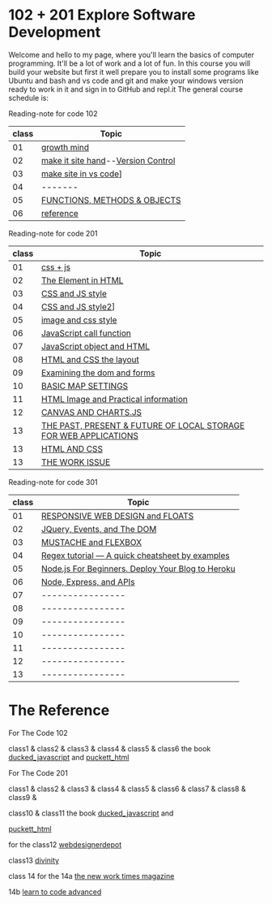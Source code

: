 # 102 + 201 Explore Software Development
Welcome and hello to my page, where you'll learn the basics of computer programming. It'll be a lot of work and a lot of fun.
In this course you will build your website but first it well prepare you to install some programs like Ubuntu and bash and vs code and git and make your windows version ready to work in it and sign in to GitHub and repl.it
The general course schedule is:

Reading-note for code 102

|class|Topic|
|-------|--------|
|01|[growth mind](https://naeemmusamh.github.io/Reading-note/Readme102-01)|
|02|[make it site hand](https://naeemmusamh.github.io/Reading-note/Readme102-02)--[Version Control](https://naeemmusamh.github.io/Reading-note/Readme102-02b)|
|03|[make site in vs code](https://naeemmusamh.github.io/Reading-note/Readme102-03)]|
|04|-------|
|05|[FUNCTIONS, METHODS & OBJECTS](https://naeemmusamh.github.io/Reading-note/Readme102-05)|
|06|[reference](https://naeemmusamh.github.io/Reading-note/Readme102-06)|

Reading-note for code 201

|class|Topic|
|-------|--------|
|01|[css + js](https://naeemmusamh.github.io/Reading-note/Readme201-01)|
|02|[The Element in HTML](https://naeemmusamh.github.io/Reading-note/Readme201-02)|
|03|[CSS and JS style](https://naeemmusamh.github.io/Reading-note/Readme201-03)|
|04|[CSS and JS style2](https://naeemmusamh.github.io/Reading-note/Readme201-04)]|
|05|[image and css style](https://naeemmusamh.github.io/Reading-note/Readme201-05)|
|06|[JavaScript call function](https://naeemmusamh.github.io/Reading-note/Readme201-06)|
|07|[JavaScript object and HTML](https://naeemmusamh.github.io/Reading-note/Readme201-07)|
|08|[HTML and CSS the layout](https://naeemmusamh.github.io/Reading-note/Readme201-08)|
|09|[Examining the dom and forms](https://naeemmusamh.github.io/Reading-note/Readme201-09)|
|10|[BASIC MAP SETTINGS](https://naeemmusamh.github.io/Reading-note/Readme201-10)|
|11|[HTML Image and Practical information ](https://naeemmusamh.github.io/Reading-note/Readme201-11)|
|12|[CANVAS AND CHARTS.JS ](https://naeemmusamh.github.io/Reading-note/Readme201-12)|
|13|[THE PAST, PRESENT & FUTURE OF LOCAL STORAGE FOR WEB APPLICATIONS](https://naeemmusamh.github.io/Reading-note/Readme201-13)|
|13|[HTML AND CSS](https://naeemmusamh.github.io/Reading-note/Readme201-14a)|
|13|[THE WORK ISSUE](https://naeemmusamh.github.io/Reading-note/Readme201-13)|


Reading-note for code 301

|class|Topic|
|-------|--------|
|01|[RESPONSIVE WEB DESIGN and FLOATS](https://naeemmusamh.github.io/Reading-note/Readme301-01)|
|02|[JQuery, Events, and The DOM](https://naeemmusamh.github.io/Reading-note/Readme301-02)|
|03|[MUSTACHE and FLEXBOX](https://naeemmusamh.github.io/Reading-note/Readme301-03)|
|04|[Regex tutorial — A quick cheatsheet by examples](https://naeemmusamh.github.io/Reading-note/Readme301-04)|
|05|[Node.js For Beginners. Deploy Your Blog to Heroku](https://naeemmusamh.github.io/Reading-note/Readme301-05)|
|06|[Node, Express, and APIs](https://naeemmusamh.github.io/Reading-note/Readme301-06)|
|07|----------------|
|08|----------------|
|09|----------------|
|10|----------------|
|11|----------------|
|12|----------------|
|13|----------------|


# The Reference

For The Code 102

class1 & class2 & class3 & class4 & class5 & class6 the book [ducked_javascript](http://javascriptbook.com/) and [puckett_html](https://wtf.tw/ref/duckett.pdf)

For The Code 201

class1 & class2 & class3 & class4 & class5 & class6 & class7 & class8 & class9 &

class10 & class11 the book [ducked_javascript](http://javascriptbook.com/) and

[puckett_html](https://wtf.tw/ref/duckett.pdf)

for the class12 [webdesignerdepot](https://www.webdesignerdepot.com/2013/11/easily-create-stunning-animated-charts-with-chart-js/)

class13 [divinity](http://diveinto.html5doctor.com/storage.html)

class 14 for the 14a [the new work times magazine](https://www.nytimes.com/2016/02/28/magazine/what-google-learned-from-its-quest-to-build-the-perfect-team.html)

14b [learn to code advanced](https://learn.shayhowe.com/advanced-html-css/css-transforms/)